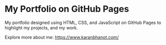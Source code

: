 # My Portfolio on GitHub Pages
My portfolio designed using HTML, CSS, and JavaScript on GitHub Pages to highlight my projects, and my work.

Explore more about me: https://www.karanbhanot.com/
